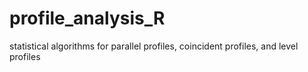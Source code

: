 # profile_analysis_R
statistical algorithms for parallel profiles, coincident profiles, and level profiles
